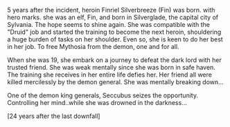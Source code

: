 5 years after the incident, heroin Finriel Silverbreeze (Fin) was born. with hero marks. she was an elf, Fin, and born in Silverglade, the capital city of Sylvania. The hope seems to shine again. She was compatible with the "Druid" job and started the training to become the next heroin, shouldering a huge burden of tasks on her shoulder. Even so, she is keen to do her best in her job. To free Mythosia from the demon, one and for all. 

When she was 19, she embark on a journey to defeat the dark lord with her trusted friend. She was weak mentally since she was born in safe haven. The training she receives in her entire life defies her. Her friend all were killed mercilessly by the demon general. She was mentally breaking down...

One of the demon king generals, Seccubus seizes the opportunity. Controlling her mind..while she was drowned in the darkness...


[24 years after the last downfall]
